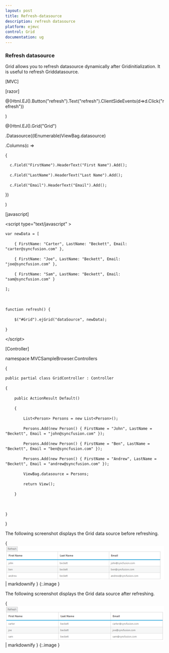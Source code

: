 ```yaml
---
layout: post
title: Refresh-datasource
description: refresh datasource
platform: ejmvc
control: Grid
documentation: ug
---
```


### Refresh datasource

Grid allows you to refresh datasource dynamically after Gridinitialization. It is useful to refresh Griddatasource.



[MVC]



[razor]



@(Html.EJ().Button("refresh").Text("refresh").ClientSideEvents(d=>d.Click("refresh"))

)

@(Html.EJ().Grid<Person>("Grid")

   .Datasource((IEnumerable<object>)ViewBag.datasource)

   .Columns(c =>

   {

      c.Field("FirstName").HeaderText("First Name").Add();

      c.Field("LastName").HeaderText("Last Name").Add();

      c.Field("Email").HeaderText("Email").Add();

   })

   )



[javascript]



&lt;script type="text/javascript" &gt;

    var newData = [

        { FirstName: "Carter", LastName: "Beckett", Email: "carter@syncfusion.com" },

        { FirstName: "Joe", LastName: "Beckett", Email: "joe@syncfusion.com" },

        { FirstName: "Sam", LastName: "Beckett", Email: "sam@syncfusion.com" }

    ];



    function refresh() {

        $("#Grid").ejGrid("dataSource", newData);

    }



&lt;/script&gt;



[Controller]

namespace MVCSampleBrowser.Controllers

{

    public partial class GridController : Controller

    {

        public ActionResult Default()

        {

            List<Person> Persons = new List<Person>();

            Persons.Add(new Person() { FirstName = "John", LastName = "Beckett", Email = "john@syncfusion.com" });

            Persons.Add(new Person() { FirstName = "Ben", LastName = "Beckett", Email = "ben@syncfusion.com" });

            Persons.Add(new Person() { FirstName = "Andrew", LastName = "Beckett", Email = "andrew@syncfusion.com" });

            ViewBag.datasource = Persons;

            return View();

        }



    }

}





The following screenshot displays the Grid data source before refreshing.



{ ![](Refresh-datasource_images/Refresh-datasource_img1.png) | markdownify }
{:.image }


The following screenshot displays the Grid data source after refreshing.

{ ![](Refresh-datasource_images/Refresh-datasource_img2.png) | markdownify }
{:.image }


